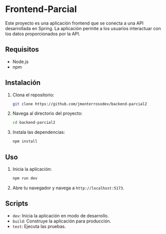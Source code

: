 # Frontend-Parcial
Este proyecto es una aplicación frontend que se conecta a una API desarrollada en Spring. La aplicación permite a los usuarios interactuar con los datos proporcionados por la API.

## Requisitos

- Node.js
- npm

## Instalación

1. Clona el repositorio:
    ```bash
    git clone https://github.com/jmonterrosodev/backend-parcial2
    ```
2. Navega al directorio del proyecto:
    ```bash
    cd backend-parcial2
    ```
3. Instala las dependencias:
    ```bash
    npm install
    ```
    

## Uso

1. Inicia la aplicación:
    ```bash
    npm run dev
    ```
2. Abre tu navegador y navega a `http://localhost:5173`.

## Scripts

- `dev`: Inicia la aplicación en modo de desarrollo.
- `build`: Construye la aplicación para producción.
- `test`: Ejecuta las pruebas.
